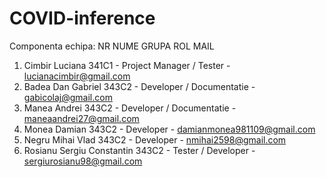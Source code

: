 # COVID-inference
Componenta echipa:
NR  NUME                      GRUPA   ROL                        MAIL
1.  Cimbir Luciana            341C1 - Project Manager / Tester - lucianacimbir@gmail.com
2.  Badea Dan Gabriel         343C2 - Developer / Documentatie - gabicolaj@gmail.com
3.  Manea Andrei              343C2 - Developer / Documentatie - maneaandrei27@gmail.com
4.  Monea Damian              343C2 - Developer                - damianmonea981109@gmail.com
5.  Negru Mihai Vlad          343C2 - Developer                - nmihai2598@gmail.com
6.  Rosianu Sergiu Constantin 343C2 - Tester / Developer       - sergiurosianu98@gmail.com

